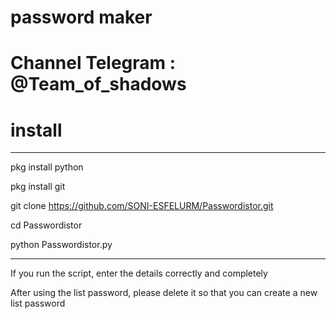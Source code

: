 # password maker

# Channel Telegram : @Team_of_shadows

# install
---------------------

pkg install python

pkg install git

git clone https://github.com/SONI-ESFELURM/Passwordistor.git

cd Passwordistor

python Passwordistor.py

---------------------
If you run the script, enter the details correctly and completely 

After using the list password, please delete it so that you can create a new list password 
